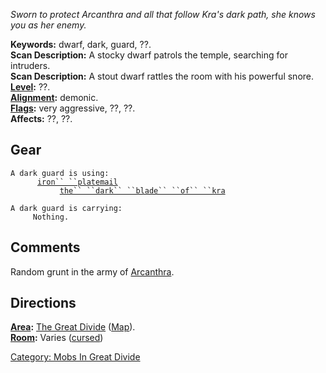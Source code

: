 *Sworn to protect Arcanthra and all that follow Kra's dark path, she
knows you as her enemy.*

**Keywords:** dwarf, dark, guard, ??.  
**Scan Description:** A stocky dwarf patrols the temple, searching for
intruders.  
**Scan Description:** A stout dwarf rattles the room with his powerful
snore.  
**[Level](Level.md "wikilink"):** ??.  
**[Alignment](Alignment.md "wikilink"):** demonic.  
**[Flags](:Category:_Mob_Types.md "wikilink"):** very aggressive, ??,
??.  
**Affects:** ??, ??.  

## Gear

`A dark guard is using:`  
<worn on body>`      `[`iron`` ``platemail`](Iron_Platemail.md "wikilink")  
<wielded>`           `[`the`` ``dark`` ``blade`` ``of`` ``kra`](Dark_Blade_of_Kra.md "wikilink")

`A dark guard is carrying:`  
`     Nothing.`

## Comments

Random grunt in the army of
[Arcanthra](Arcanthra_The_Black.md "wikilink").

## Directions

**[Area](:Category:_Areas.md "wikilink"):** [The Great
Divide](:Category:_Great_Divide.md "wikilink")
([Map](Great_Divide_Map.md "wikilink")).  
**[Room](:Category:_Rooms.md "wikilink"):** Varies
([cursed](Cursed_Rooms.md "wikilink"))  

[Category: Mobs In Great
Divide](Category:_Mobs_In_Great_Divide "wikilink")
